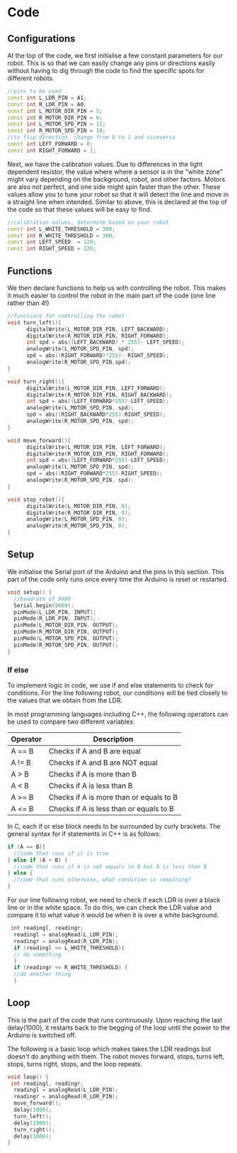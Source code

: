 # Code 
## Configurations
At the top of the code, we first initialise a few constant parameters for our robot. This is so that we can easily change any pins or directions easily without having to dig through the code to find the specific spots for different robots.

```cpp 
//pins to be used 
const int L_LDR_PIN = A1;
const int R_LDR_PIN = A0;
const int L_MOTOR_DIR_PIN = 5;
const int R_MOTOR_DIR_PIN = 6;
const int L_MOTOR_SPD_PIN = 11;
const int R_MOTOR_SPD_PIN = 10;
//to flip direction, change from 0 to 1 and viceversa
const int LEFT_FORWARD = 0;
const int RIGHT_FORWARD = 1; 
```

Next, we have the calibration values. Due to differences in the light dependent resistor, the value where where a sensor is in the "white zone" might vary depending on the background, robot, and other factors. Motors are also not perfect, and one side might spin faster than the other. These values allow you to tune your robot so that it will detect the line and move in a straight line when intended.
Similar to above, this is declared at the top of the code so that these values will be easy to find.
```cpp
//calibration values, determine based on your robot
const int L_WHITE_THRESHOLD = 300;
const int R_WHITE_THRESHOLD = 300;
const int LEFT_SPEED  = 120;
const int RIGHT_SPEED = 120;
```

## Functions

We then declare functions to help us with controlling the robot. This makes it much easier to control the robot in the main part of the code (one line rather than 4!)
```cpp
//functions for controlling the robot
void turn_left(){
      digitalWrite(L_MOTOR_DIR_PIN, LEFT_BACKWARD);
      digitalWrite(R_MOTOR_DIR_PIN, RIGHT_FORWARD);
      int spd = abs((LEFT_BACKWARD) * 255)- LEFT_SPEED);
      analogWrite(L_MOTOR_SPD_PIN, spd);
      spd = abs((RIGHT_FORWARD)*255)- RIGHT_SPEED);
      analogWrite(R_MOTOR_SPD_PIN,spd);
}

void turn_right(){
      digitalWrite(L_MOTOR_DIR_PIN, LEFT_FORWARD);
      digitalWrite(R_MOTOR_DIR_PIN, RIGHT_BACKWARD);
      int spd = abs((LEFT_FORWARD*255)-LEFT_SPEED);
      analogWrite(L_MOTOR_SPD_PIN, spd);
      spd = abs((RIGHT_BACKWARD*255)-RIGHT_SPEED);
      analogWrite(R_MOTOR_SPD_PIN, spd);
}

void move_forward(){
      digitalWrite(L_MOTOR_DIR_PIN, LEFT_FORWARD);
      digitalWrite(R_MOTOR_DIR_PIN, RIGHT_FORWARD);
      int spd = abs((LEFT_FORWARD*255)-LEFT_SPEED);
      analogWrite(L_MOTOR_SPD_PIN, spd);
      spd = abs((RIGHT_FORWARD*255)-RIGHT_SPEED);
      analogWrite(R_MOTOR_SPD_PIN, spd);
}

void stop_robot(){
      digitalWrite(L_MOTOR_DIR_PIN, 0);
      digitalWrite(R_MOTOR_DIR_PIN, 0);
      analogWrite(L_MOTOR_SPD_PIN, 0);
      analogWrite(R_MOTOR_SPD_PIN, 0);
}
```

## Setup

We initialise the Serial port of the Arduino and the pins in this section. This part of the code only runs once every time the Arduino is reset or restarted.

```cpp
void setup() {
  //baudrate of 9600
  Serial.begin(9600);
  pinMode(L_LDR_PIN, INPUT);
  pinMode(R_LDR_PIN, INPUT); 
  pinMode(L_MOTOR_DIR_PIN, OUTPUT);
  pinMode(R_MOTOR_DIR_PIN, OUTPUT);
  pinMode(L_MOTOR_SPD_PIN, OUTPUT);
  pinMode(R_MOTOR_SPD_PIN, OUTPUT);
}
```

### If else

To implement logic in code, we use if and else statements to check for conditions. For the line following robot, our conditions will be tied closely to the values that we obtain from the LDR. 

In most programming languages including C++, the following operators can be used to compare two different variables:

| Operator | Description |  
| ----------- | ----------- |  
| A == B | Checks if A and B are equal |  
| A != B | Checks if A and B are NOT equal |  
| A >  B | Checks if A is more than B |  
| A <  B | Checks if A is less than B |  
| A >= B | Checks if A is more than or equals to B |  
| A <= B | Checks if A is less than or equals to B |    

In C, each if or else block needs to be surrounded by curly brackets. 
The general syntax for if statements in C++ is as follows:

```cpp
if (A == B){
  //code that runs if it is true
} else if (A < B) {
  //code that runs if A is not equals to B but A is less than B
} else {
  //code that runs otherwise, what condition is remaining?
}
```


For our line following robot, we need to check if each LDR is over a black line or in the white space. To do this, we can check the LDR value and compare it to what value it would be when it is over a white background.

```cpp
 int readingl, readingr;
  readingl = analogRead(L_LDR_PIN);
  readingr = analogRead(R_LDR_PIN);
  if (readingl <= L_WHITE_THRESHOLD){
  // do something
  }
  if (readingr <= R_WHITE_THRESHOLD) {
  //do another thing
  }
```

## Loop

This is the part of the code that runs continuously. Upon reaching the last delay(1000), it restarts back to the begging of the loop until the power to the Arduino is switched off.

The following is a basic loop which makes takes the LDR readings but doesn't do anything with them. The robot moves forward, stops, turns left, stops, turns right, stops, and the loop repeats.

```cpp
void loop() {
 int readingl, readingr;
  readingl = analogRead(L_LDR_PIN);
  readingr = analogRead(R_LDR_PIN);
  move_forward();
  delay(1000);
  turn_left();
  delay(1000);
  turn_right();
  delay(1000);
}
```



